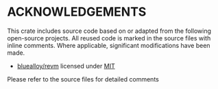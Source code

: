 # ACKNOWLEDGEMENTS
This crate includes source code based on or adapted from the following open-source projects. All reused code is marked in the source files with inline comments. Where applicable, significant modifications have been made.

  - [bluealloy/revm](https://github.com/bluealloy/revm) licensed under [MIT](https://github.com/bluealloy/revm/blob/main/LICENSE)

Please refer to the source files for detailed comments